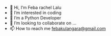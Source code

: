 - 👋 Hi, I’m Feba rachel Lalu
- 👀 I’m interested in coding
- 🌱 I’m a Python Developer
- 💞️ I’m looking to collaborate on ...
- 📫 How to reach me  febakulangara@gmail.com
<!---
Fe195/Fe195 is a ✨ special ✨ repository because its `README.md` (this file) appears on your GitHub profile.
You can click the Preview link to take a look at your changes.
--->
